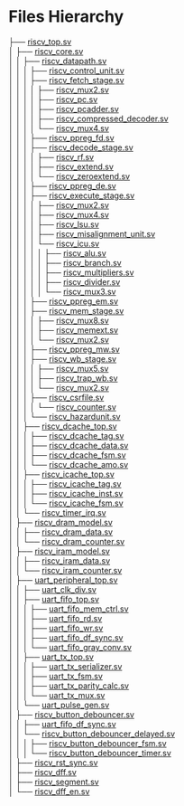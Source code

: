 # Files Hierarchy

├── [riscv_top.sv](riscv_top.sv)  
│   ├── [riscv_core.sv](riscv_core.sv)  
│   │   ├── [riscv_datapath.sv](riscv_datapath.sv)  
│   │   │   ├── [riscv_control_unit.sv](riscv_control_unit.sv)  
│   │   │   ├── [riscv_fetch_stage.sv](riscv_fetch_stage.sv)  
│   │   │   │   ├── [riscv_mux2.sv](riscv_mux2.sv)  
│   │   │   │   ├── [riscv_pc.sv](riscv_pc.sv)  
│   │   │   │   ├── [riscv_pcadder.sv](riscv_pcadder.sv)  
│   │   │   │   ├── [riscv_compressed_decoder.sv](riscv_compressed_decoder.sv)  
│   │   │   │   └── [riscv_mux4.sv](riscv_mux4.sv)  
│   │   │   ├── [riscv_ppreg_fd.sv](riscv_ppreg_fd.sv)  
│   │   │   ├── [riscv_decode_stage.sv](riscv_decode_stage.sv)  
│   │   │   │   ├── [riscv_rf.sv](riscv_rf.sv)  
│   │   │   │   ├── [riscv_extend.sv](riscv_extend.sv)  
│   │   │   │   └── [riscv_zeroextend.sv](riscv_zeroextend.sv)  
│   │   │   ├── [riscv_ppreg_de.sv](riscv_ppreg_de.sv)  
│   │   │   ├── [riscv_execute_stage.sv](riscv_execute_stage.sv)  
│   │   │   │   ├── [riscv_mux2.sv](riscv_mux2.sv)  
│   │   │   │   ├── [riscv_mux4.sv](riscv_mux4.sv)  
│   │   │   │   ├── [riscv_lsu.sv](riscv_lsu.sv)  
│   │   │   │   ├── [riscv_misalignment_unit.sv](riscv_misalignment_unit.sv)  
│   │   │   │   └── [riscv_icu.sv](riscv_ICU.sv)  
│   │   │   │   │   ├── [riscv_alu.sv](riscv_alu.sv)  
│   │   │   │   │   ├── [riscv_branch.sv](riscv_branch.sv)  
│   │   │   │   │   ├── [riscv_multipliers.sv](riscv_multipliers.sv)  
│   │   │   │   │   ├── [riscv_divider.sv](riscv_divider.sv)  
│   │   │   │   │   └── [riscv_mux3.sv](riscv_mux3.sv)  
│   │   │   ├── [riscv_ppreg_em.sv](riscv_ppreg_em.sv)  
│   │   │   ├── [riscv_mem_stage.sv](riscv_mem_stage.sv)  
│   │   │   │   ├── [riscv_mux8.sv](riscv_mux8.sv)  
│   │   │   │   ├── [riscv_memext.sv](riscv_memext.sv)  
│   │   │   │   └── [riscv_mux2.sv](riscv_mux2.sv)  
│   │   │   ├── [riscv_ppreg_mw.sv](riscv_ppreg_mw.sv)  
│   │   │   ├── [riscv_wb_stage.sv](riscv_wb_stage.sv)  
│   │   │   │   ├── [riscv_mux5.sv](riscv_mux5.sv)  
│   │   │   │   ├── [riscv_trap_wb.sv](riscv_trap_wb.sv)  
│   │   │   │   └── [riscv_mux2.sv](riscv_mux2.sv)  
│   │   │   ├── [riscv_csrfile.sv](riscv_csrfile.sv)  
│   │   │   │   └── [riscv_counter.sv](riscv_counter.sv)  
│   │   │   └── [riscv_hazardunit.sv](riscv_hazardunit.sv)  
│   │   ├── [riscv_dcache_top.sv](riscv_dcache_top.sv)  
│   │   │   ├── [riscv_dcache_tag.sv](riscv_dcache_tag.sv)  
│   │   │   ├── [riscv_dcache_data.sv](riscv_dcache_data.sv)  
│   │   │   ├── [riscv_dcache_fsm.sv](riscv_dcache_fsm.sv)  
│   │   │   └── [riscv_dcache_amo.sv](riscv_dcache_amo.sv)  
│   │   ├── [riscv_icache_top.sv](riscv_icache_top.sv)  
│   │   │   ├── [riscv_icache_tag.sv](riscv_icache_tag.sv)  
│   │   │   ├── [riscv_icache_inst.sv](riscv_icache_inst.sv)  
│   │   │   └── [riscv_icache_fsm.sv](riscv_icache_fsm.sv)  
│   │   └── [riscv_timer_irq.sv](riscv_timer_irq.sv)  
│   ├── [riscv_dram_model.sv](riscv_dram_model.sv)  
│   │   ├── [riscv_dram_data.sv](riscv_dram_data.sv)  
│   │   └── [riscv_dram_counter.sv](riscv_dram_counter.sv)  
│   ├── [riscv_iram_model.sv](riscv_iram_model.sv)  
│   │   ├── [riscv_iram_data.sv](riscv_iram_data.sv)  
│   │   └── [riscv_iram_counter.sv](riscv_iram_counter.sv)  
│   ├── [uart_peripheral_top.sv](uart_peripheral_top.sv)  
│   │   ├── [uart_clk_div.sv](uart_clk_div.sv)  
│   │   ├── [uart_fifo_top.sv](uart_fifo_top.sv)  
│   │   │   ├── [uart_fifo_mem_ctrl.sv](uart_fifo_mem_ctrl.sv)  
│   │   │   ├── [uart_fifo_rd.sv](uart_fifo_rd.sv)  
│   │   │   ├── [uart_fifo_wr.sv](uart_fifo_wr.sv)  
│   │   │   ├── [uart_fifo_df_sync.sv](uart_fifo_df_sync.sv)  
│   │   │   └── [uart_fifo_gray_conv.sv](uart_fifo_gray_conv.sv)  
│   │   ├── [uart_tx_top.sv](uart_tx_top.sv)  
│   │   │   ├── [uart_tx_serializer.sv](uart_tx_serializer.sv)  
│   │   │   ├── [uart_tx_fsm.sv](uart_tx_fsm.sv)  
│   │   │   ├── [uart_tx_parity_calc.sv](uart_tx_parity_calc.sv)  
│   │   │   └── [uart_tx_mux.sv](uart_tx_mux.sv)  
│   │   └── [uart_pulse_gen.sv](uart_pulse_gen.sv)  
│   ├── [riscv_button_debouncer.sv](riscv_button_debouncer.sv)  
│   │   ├── [uart_fifo_df_sync.sv](uart_fifo_df_sync.sv)  
│   │   └── [riscv_button_debouncer_delayed.sv](riscv_button_debouncer_delayed.sv)  
│   │   │   ├── [riscv_button_debouncer_fsm.sv](riscv_button_debouncer_fsm.sv)  
│   │   │   └── [riscv_button_debouncer_timer.sv](riscv_button_debouncer_timer.sv)  
│   ├── [riscv_rst_sync.sv](riscv_rst_sync.sv)  
│   ├── [riscv_dff.sv](riscv_dff.sv)  
│   ├── [riscv_segment.sv](riscv_segment.sv)  
│   └── [riscv_dff_en.sv](riscv_dff_en.sv)  
